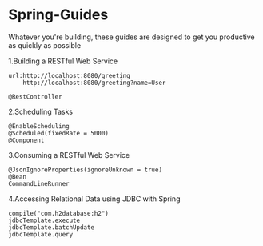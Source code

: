 # Spring-Guides
Whatever you're building, these guides are designed to get you productive as quickly as possible

1.Building a RESTful Web Service

	url:http://localhost:8080/greeting
		http://localhost:8080/greeting?name=User

	@RestController


2.Scheduling Tasks 

	@EnableScheduling
	@Scheduled(fixedRate = 5000)
	@Component


3.Consuming a RESTful Web Service

	@JsonIgnoreProperties(ignoreUnknown = true)
	@Bean
	CommandLineRunner


4.Accessing Relational Data using JDBC with Spring

	compile("com.h2database:h2")
	jdbcTemplate.execute
	jdbcTemplate.batchUpdate
	jdbcTemplate.query
